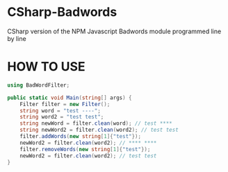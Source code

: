 # CSharp-Badwords
CSharp version of the NPM Javascript Badwords module programmed line by line

# HOW TO USE

```C#
using BadWordFilter;

public static void Main(string[] args) {
    Filter filter = new Filter();
    string word = "test ----";
    string word2 = "test test";
    string newWord = filter.clean(word); // test ****
    string newWord2 = filter.clean(word2); // test test
    filter.addWords(new string[1]{"test"});
    newWord2 = filter.clean(word2); // **** ****
    filter.removeWords(new string[1]{"test"});
    newWord2 = filter.clean(word2); // test test
}
```
